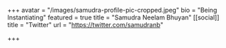 +++
avatar = "/images/samudra-profile-pic-cropped.jpeg"
bio = "Being Instantiating"
featured = true
title = "Samudra Neelam Bhuyan"
[[social]]
title = "Twitter"
url = "https://twitter.com/samudranb"

+++
